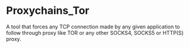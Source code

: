 # Proxychains_Tor
A tool that forces any TCP connection made by any given application to follow through proxy like TOR or any other SOCKS4, SOCKS5 or HTTP(S) proxy.
